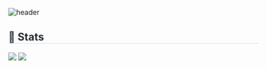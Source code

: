 ![header](https://capsule-render.vercel.app/api?type=venom&height=300&color=60C825&text=gdhsf3701&fontAlignY=69&desc=:>&descSize=64&descAlignY=47&animation=fadeIn&textBg=false&rotate=0&section=header&fontSize=54)
<div style="text-align: left;"> 
    <h2 style="border-bottom: 1px solid #d8dee4; color: #282d33;"> 🏅 Stats </h2> <div style="text-align: left;"> <img src="https://github-readme-stats.vercel.app/api?username=gdhsf3701&bg_color=60,44daee,d4cd0c&title_color=000000&text_color=000000"
         /> <img src="https://github-readme-stats.vercel.app/api/top-langs/?username=gdhsf3701&layout=compact&bg_color=60,44daee,d4cd0c&title_color=000000&text_color=000000"
           /> </div> 
    </div>
    
